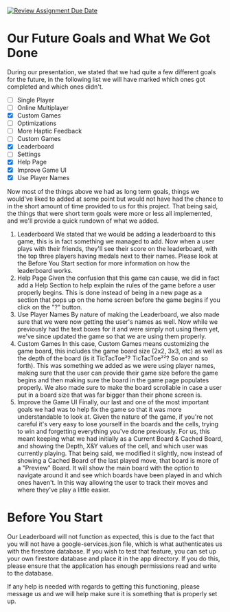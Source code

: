 [![Review Assignment Due Date](https://classroom.github.com/assets/deadline-readme-button-22041afd0340ce965d47ae6ef1cefeee28c7c493a6346c4f15d667ab976d596c.svg)](https://classroom.github.com/a/JgDN2xrp)

# Our Future Goals and What We Got Done
During our presentation, we stated that we had quite a few different goals for the future, in the following list we will have marked which ones got completed and which ones didn't.
- [ ] Single Player
- [ ] Online Multiplayer
- [x] Custom Games
- [ ] Optimizations
- [ ] More Haptic Feedback
- [ ] Custom Games
- [x] Leaderboard
- [ ] Settings
- [x] Help Page
- [x] Improve Game UI
- [x] Use Player Names

Now most of the things above we had as long term goals, things we would've liked to added at some point but would not have had the chance to in the short amount of time provided to us for this project. That being said, the things that were short term goals were more or less all implemented, and we'll provide a quick rundown of what we added.

1. Leaderboard
   We stated that we would be adding a leaderboard to this game, this is in fact something we managed to add. Now when a user plays with their friends, they'll see their score on the leaderboard, with the top three players having medals next to their names.
   Please look at the Before You Start section for more information on how the leaderboard works.
2. Help Page
   Given the confusion that this game can cause, we did in fact add a Help Section to help explain the rules of the game before a user properly begins. This is done instead of being in a new page as a section that pops up on the home screen before the game begins if you click on the "?" button.
3. Use Player Names
   By nature of making the Leaderboard, we also made sure that we were now getting the user's names as well. Now while we previously had the text boxes for it and were simply not using them yet, we've since updated the game so that we are using them properly.
4. Custom Games
   In this case, Custom Games means customizing the game board, this includes the game board size (2x2, 3x3, etc) as well as the depth of the board (is it TicTacToe²? TicTacToe²²? So on and so forth). This was something we added as we were using player names, making sure that the user can provide their game size before the game begins and then making sure the board in the game page populates properly. We also made sure to make the board scrollable in case a user put in a board size that was far bigger than their phone screen is.
5. Improve the Game UI
   Finally, our last and one of the most important goals we had was to help fix the game so that it was more understandable to look at. Given the nature of the game, if you're not careful it's very easy to lose yourself in the boards and the cells, trying to win and forgetting everything you've done previously.
   For us, this meant keeping what we had initially as a Current Board & Cached Board, and showing the Depth, X&Y values of the cell, and which user was currently playing. That being said, we modified it slightly, now instead of showing a Cached Board of the last played move, that board is more of a "Preview" Board. It will show the main board with the option to navigate around it and see which boards have been played in and which ones haven't. In this way allowing the user to track their moves and where they've play a little easier.

# Before You Start
Our Leaderboard will not function as expected, this is due to the fact that you will not have a google-services.json file, which is what authenticates us with the firestore database. If you wish to test that feature, you can set up your own firestore database and place it in the app directory. If you do this, please ensure that the application has enough permissions read and write to the database.

If any help is needed with regards to getting this functioning, please message us and we will help make sure it is something that is properly set up.